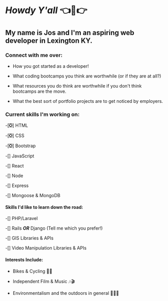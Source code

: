 
# *Howdy Y'all*  👈🤠👉

## My name is Jos and I'm an aspiring web developer in Lexington KY.

### Connect with me over:

- How you got started as a developer!

- What coding bootcamps you think are worthwhile (or if they are at all?)

- What resources you do think are worthwhile if you don't think bootcamps are the move. 

- What the best sort of portfolio projects are to get noticed by employers.

### Current skills I'm working on:

-[❎] HTML

-[❎] CSS

-[❎] Bootstrap

-[] JavaScript

-[] React

-[] Node

-[] Express

-[] Mongoose & MongoDB


#### Skills I'd like to learn down the road: 
-[] PHP/Laravel

-[] Rails ***OR*** Django (Tell me which you prefer!)

-[] GIS Libraries & APIs

-[] Video Manipulation Libraries & APIs 


#### Interests Include:
- Bikes & Cycling 🚵‍♂️

- Independent Film & Music 🎶🎬

- Environmentalism and the outdoors in general 🌳🍃🌲
